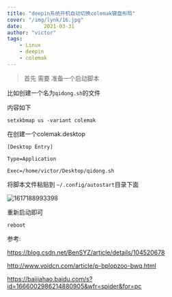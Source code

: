 ```yaml
---
title: "deepin系统开机自动切换colemak键盘布局"
cover: "/img/lynk/16.jpg"
date:       2021-03-31
author: "victor"
tags:
	- Linux
	- deepin
	- colemak
---
```



>
> 首先 需要 准备一个启动脚本
> 

比如创建一个名为`qidong.sh`的文件

内容如下

```shell
setxkbmap us -variant colemak
```


在创建一个colemak.desktop

```shell
[Desktop Entry]

Type=Application

Exec=/home/victor/Desktop/qidong.sh

```



将脚本文件粘贴到 `~/.config/autostart`目录下面

![1617188993398](1617188993398.png)

重新启动即可

```shell
reboot
```



参考:

https://blog.csdn.net/BenSYZ/article/details/104520678

http://www.voidcn.com/article/p-bplopzoo-bwq.html

https://baijiahao.baidu.com/s?id=1666002986214880905&wfr=spider&for=pc